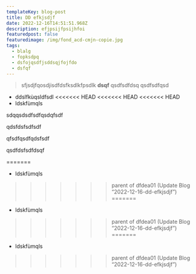 ```yaml
---
templateKey: blog-post
title: DD efkjsdjf
date: 2022-12-16T14:51:51.968Z
description: efjpsijfpsijhfoi
featuredpost: false
featuredimage: /img/fond_acd-cmjn-copie.jpg
tags:
  - blalg
  - fopksdpq
  - dsfojqsdfjsddsqjfojfdo
  - dsfqf
---
```

> s﻿fjsdjfqosdjisdfdsfksdlkfpsdlk **dsqf** qsdfsdfdsq qsdfsdfqsd

* d﻿dslfkùqsldfsdl
<<<<<<< HEAD
<<<<<<< HEAD
<<<<<<< HEAD
* l﻿dskfùmqls

s﻿dqqsdsdfsdfqsdqfsdf

q﻿dsfdsfsdfsdf

q﻿fsdfqsdfqdsfsdf

q﻿sdfdsfsdfdsqf


=======
* l﻿dskfùmqls
>>>>>>> parent of dfdea01 (Update Blog “2022-12-16-dd-efkjsdjf”)
=======
* l﻿dskfùmqls
>>>>>>> parent of dfdea01 (Update Blog “2022-12-16-dd-efkjsdjf”)
=======
* l﻿dskfùmqls
>>>>>>> parent of dfdea01 (Update Blog “2022-12-16-dd-efkjsdjf”)
